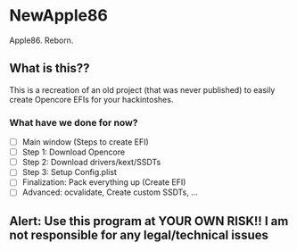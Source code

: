 # NewApple86

Apple86. Reborn.

## What is this??
This is a recreation of an old project (that was never published) to easily create Opencore EFIs for your hackintoshes.

### What have we done for now?
- [ ] Main window (Steps to create EFI)
- [ ] Step 1: Download Opencore
- [ ] Step 2: Download drivers/kext/SSDTs
- [ ] Step 3: Setup Config.plist
- [ ] Finalization: Pack everything up (Create EFI)
- [ ] Advanced: ocvalidate, Create custom SSDTs, ...

## Alert: Use this program at YOUR OWN RISK!! I am not responsible for any legal/technical issues
